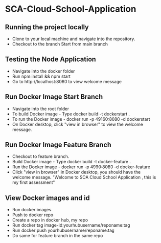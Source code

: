 # SCA-Cloud-School-Application

## Running the project locally

- Clone to your local machine and navigate into the repository.
- Checkout to the branch Start from main branch

## Testing the Node Application

- Navigate into the docker folder
- Run npm install && npm start
- Go to http://localhost:8080 to view welcome message

## Run Docker Image Start Branch

- Navigate into the root folder
- To build Docker image - Type docker build -t dockerstart .
- To run the Docker image - docker run -p 49160:8080 -d dockerstart
- On Docker desktop, click "view in browser" to view the welcome message.

## Run Docker Image Feature Branch

- Checkout to feature branch.
- Build Docker image - Type docker build -t docker-feature .
- Run the Docker image - docker run -p 4990:8080 -d docker-feature
- Click "view in browser" in Docker desktop, you should have the welcome message. "Welcome to SCA Cloud School Application , this is my first assessment"

## View Docker images and id

- Run docker images
- Push to docker repo
- Create a repo in docker hub, my repo
- Run docker tag image-id:yourhubusername/reponame:tag
- Run docker push yourhubusername/reponame:tag
- Do same for feature branch in the same repo
